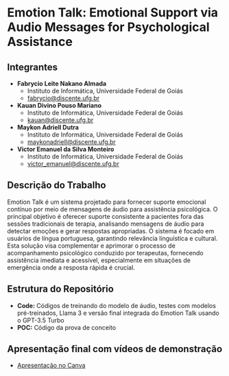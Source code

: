 # Emotion Talk: Emotional Support via Audio Messages for Psychological Assistance

## Integrantes
- **Fabrycio Leite Nakano Almada**
  - Instituto de Informática, Universidade Federal de Goiás
  - fabrycio@discente.ufg.br
- **Kauan Divino Pouso Mariano**
  - Instituto de Informática, Universidade Federal de Goiás
  - kauan@discente.ufg.br
- **Maykon Adriell Dutra**
  - Instituto de Informática, Universidade Federal de Goiás
  - maykonadriell@discente.ufg.br
- **Victor Emanuel da Silva Monteiro**
  - Instituto de Informática, Universidade Federal de Goiás
  - victor_emanuel@discente.ufg.br

## Descrição do Trabalho
Emotion Talk é um sistema projetado para fornecer suporte emocional contínuo por meio de mensagens de áudio para assistência psicológica. O principal objetivo é oferecer suporte consistente a pacientes fora das sessões tradicionais de terapia, analisando mensagens de áudio para detectar emoções e gerar respostas apropriadas. O sistema é focado em usuários de língua portuguesa, garantindo relevância linguística e cultural. Esta solução visa complementar e aprimorar o processo de acompanhamento psicológico conduzido por terapeutas, fornecendo assistência imediata e acessível, especialmente em situações de emergência onde a resposta rápida é crucial.

## Estrutura do Repositório
- **Code:** Códigos de treinando do modelo de áudio, testes com modelos pré-treinados, Llama 3 e versão final integrada do Emotion Talk usando o GPT-3.5 Turbo
- **POC:** Código da prova de conceito

## Apresentação final com vídeos de demonstração
- [Apresentação no Canva](https://www.canva.com/design/DAGKZ_sh7YI/bzeaNDeHxr-4aNtEftOddQ/view?utm_content=DAGKZ_sh7YI&utm_campaign=designshare&utm_medium=link&utm_source=editor)
